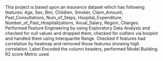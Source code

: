 This project is based upon an insurance dataset which has following features: Age, Sex, Bmi, Children, Smoker, Claim_Amount, Past_Consultations, Num_of_Steps, Hospital_Expenditure, Number_of_Past_Hospitalizations, Anual_Salary, Region, Charges. Performed Feature Engineering by using Exploratory Data Analysis and checked for null values and dropped them, checked for outliers via boxplot and handled them using Interquartile Range. Checked if features had correlation by heatmap and removed those features showing high correlation. Label Encoded the column headers, performed Model Building. R2 score Metric used.
